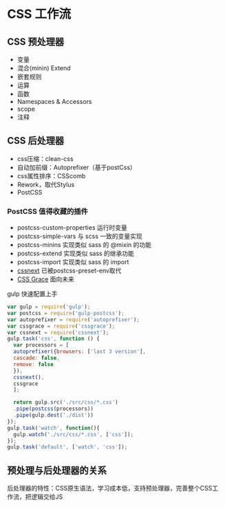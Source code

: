 # CSS 工作流

## CSS 预处理器

- 变量
- 混合(minin) Extend
- 嵌套规则
- 运算
- 函数
- Namespaces & Accessors
- scope
- 注释

## CSS 后处理器

- css压缩：clean-css
- 自动加前缀：Autoprefixer（基于postCss）
- css属性排序：CSScomb
- Rework，取代Stylus
- PostCSS

### PostCSS 值得收藏的插件

- postcss-custom-properties 运行时变量
- postcss-simple-vars 与 scss 一致的变量实现
- postcss-minins 实现类似 sass 的 @mixin 的功能
- postcss-extend 实现类似 sass 的继承功能
- postcss-import 实现类似 sass 的 import
- [cssnext](https://cssnext.github.io/) 已被postcss-preset-env取代
- [CSS Grace](https://github.com/cssdream/cssgrace) 面向未来

gulp 快速配置上手

```js
var gulp = require('gulp');
var postcss = require('gulp-postcss');
var autoprefixer = require('autoprefixer');
var cssgrace = require('cssgrace');
var cssnext = require('cssnext');
gulp.task('css', function () {
  var processors = [
  autoprefixer({browsers: ['last 3 version'],
  cascade: false,
  remove: false
  }),
  cssnext(),
  cssgrace
  ];

  return gulp.src('./src/css/*.css')
  .pipe(postcss(processors))
  .pipe(gulp.dest('./dist'))
});
gulp.task('watch', function(){
  gulp.watch('./src/css/*.css', ['css']);
});
gulp.task('default', ['watch', 'css']);
```

## 预处理与后处理器的关系

后处理器的特性：CSS原生语法，学习成本低，支持预处理器，完善整个CSS工作流，把逻辑交给JS

